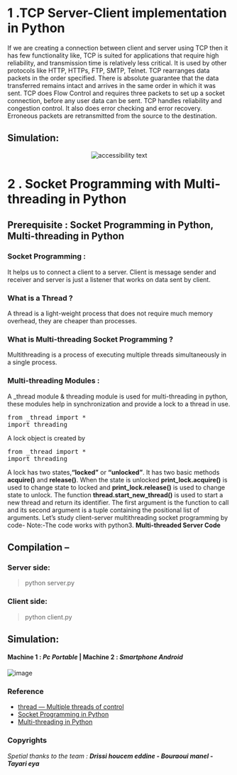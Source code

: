 # 1 .TCP Server-Client implementation in Python

If we are creating a connection between client and server using TCP then it has few functionality like, TCP is suited for applications that require high reliability, and transmission time is relatively less critical. It is used by other protocols like HTTP, HTTPs, FTP, SMTP, Telnet. TCP rearranges data packets in the order specified. There is absolute guarantee that the data transferred remains intact and arrives in the same order in which it was sent. TCP does Flow Control and requires three packets to set up a socket connection, before any user data can be sent. TCP handles reliability and congestion control. It also does error checking and error recovery. Erroneous packets are retransmitted from the source to the destination.

## Simulation:
<p align="center" >
  <img src="https://i.imgur.com/x7pXND4.png"  alt="accessibility text">
</p>

# 2 . Socket Programming with Multi-threading in Python

## Prerequisite : Socket Programming in Python, Multi-threading in Python

### Socket Programming : 
It helps us to connect a client to a server. Client is message sender and receiver and server is just a listener that works on data sent by client.
### What is a Thread ?  
A thread is a light-weight process that does not require much memory overhead, they are cheaper than processes.
### What is Multi-threading Socket Programming ? 
Multithreading is a process of executing multiple threads simultaneously in a single process.
### Multi-threading Modules : 
A _thread module & threading module is used for multi-threading in python, these modules help in synchronization and provide a lock to a thread in use. 

<pre>from _thread import *
import threading</pre>

A lock object is created by

<pre>from _thread import *
import threading</pre>

A lock has two states,**“locked”** or **“unlocked”**. It has two basic methods **acquire()** and **release()**. When the state is unlocked **print_lock.acquire()** is used to change state to locked and **print_lock.release()** is used to change state to unlock.
The function **thread.start_new_thread()** is used to start a new thread and return its identifier. The first argument is the function to call and its second argument is a tuple containing the positional list of arguments.
Let’s study client-server multithreading socket programming by code- 
Note:-The code works with python3. 
**Multi-threaded Server Code**

## Compilation – 

### Server side: 
> python server.py


### Client side: 
> python client.py

## Simulation:
#### Machine 1 : *Pc Portable* | Machine 2 : *Smartphone Android*
<p align="center" >

  ![image](https://user-images.githubusercontent.com/84160502/218767185-23d2751b-9c1f-4860-8135-3a64726c2af4.png)

</p>

### Reference 
- [thread — Multiple threads of control](https://docs.python.org/2/library/thread.html)
- [Socket Programming in Python](https://www.geeksforgeeks.org/socket-programming-python/) 
- [Multi-threading in Python](https://www.geeksforgeeks.org/multithreading-python-set-1/)

### Copyrights 
<i>Spetial thanks to the team : <b >Drissi houcem eddine - Bouraoui manel - Tayari eya </b> </i>
<br>


